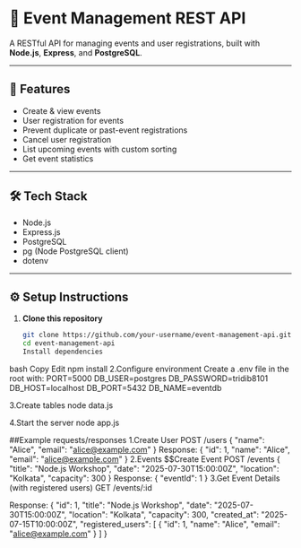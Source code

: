 # 🎉 Event Management REST API

A RESTful API for managing events and user registrations, built with **Node.js**, **Express**, and **PostgreSQL**.

---

## 🚀 Features

- Create & view events
- User registration for events
- Prevent duplicate or past-event registrations
- Cancel user registration
- List upcoming events with custom sorting
- Get event statistics

---

## 🛠️ Tech Stack

- Node.js
- Express.js
- PostgreSQL
- pg (Node PostgreSQL client)
- dotenv

---

## ⚙️ Setup Instructions

1. **Clone this repository**
   ```bash
   git clone https://github.com/your-username/event-management-api.git
   cd event-management-api
   Install dependencies

bash
Copy
Edit
npm install
2.Configure environment
Create a .env file in the root with:
PORT=5000
DB_USER=postgres
DB_PASSWORD=tridib8101
DB_HOST=localhost
DB_PORT=5432
DB_NAME=eventdb

3.Create tables
node data.js

4.Start the server
node app.js

##Example requests/responses
1.Create User
POST /users
{
  "name": "Alice",
  "email": "alice@example.com"
}
Response:
{
  "id": 1,
  "name": "Alice",
  "email": "alice@example.com"
}
2.Events
$$Create Event
POST /events
{
  "title": "Node.js Workshop",
  "date": "2025-07-30T15:00:00Z",
  "location": "Kolkata",
  "capacity": 300
}
Response:
{
  "eventId": 1
}
3.Get Event Details (with registered users)
GET /events/:id

Response:
{
  "id": 1,
  "title": "Node.js Workshop",
  "date": "2025-07-30T15:00:00Z",
  "location": "Kolkata",
  "capacity": 300,
  "created_at": "2025-07-15T10:00:00Z",
  "registered_users": [
    {
      "id": 1,
      "name": "Alice",
      "email": "alice@example.com"
    }
  ]
}
